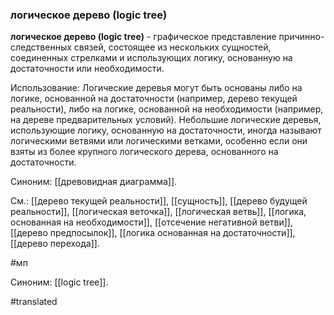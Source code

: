 ### логическое дерево (logic tree)

**логическое дерево (logic tree)** - графическое представление причинно-следственных связей, состоящее из нескольких сущностей, соединенных стрелками и использующих логику, основанную на достаточности или необходимости.

Использование: Логические деревья могут быть основаны либо на логике, основанной на достаточности (например, дерево текущей реальности), либо на логике, основанной на необходимости (например, на дереве предварительных условий). Небольшие логические деревья, использующие логику, основанную на достаточности, иногда называют логическими ветвями или логическими ветками, особенно если они взяты из более крупного логического дерева, основанного на достаточности.

Синоним: [[древовидная диаграмма]].

См.: [[дерево текущей реальности]], [[сущность]], [[дерево будущей реальности]], [[логическая веточка]], [[логическая ветвь]], [[логика, основанная на необходимости]], [[отсечение негативной ветви]], [[дерево предпосылок]], [[логика основанная на достаточности]], [[дерево перехода]].

#мп

Синоним: [[logic tree]].

#translated
